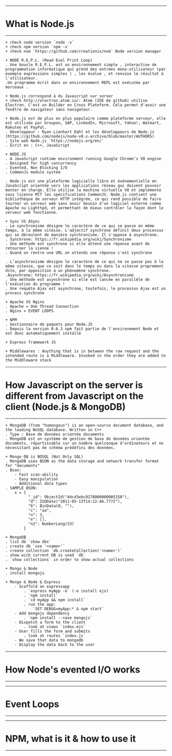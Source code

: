 ------------------------------------------------------
# What is Node.js
------------------------------------------------------

    + check node version `node -v`
    + check npm version `npm -v`
    + check nvm `https://github.com/creationix/nvm` Node version manager

    + NODE R.E.P.L. (Read Eval Print Loop)
    . Une boucle R.E.P.L. est un environnement simple , interactive de programmation informatique qui prend des entrées mono-utilisateur (par exemple expressions simples ) , les évalue , et renvoie le résultat à l'utilisateur.
    .Un programme écrit dans un environnement REPL est exécutée par morceaux .

    + Node.js correspond à du Javascript sur server
    + check http://electron.atom.io/: Atom (IDE de github) utilise Electron. C'est un Builder en Cross Plateform. Cela permet d'avoir une fenêtre de navigateur sans navigateur.

    + Node.js est de plus en plus populaire comme plateforme serveur, elle est utilisée par Groupon, SAP, LinkedIn, Microsoft, Yahoo!, Walmart, Rakuten et PayPal.
    . Développeur : Ryan Lienhart Dahl et les développeurs de Node.js (https://github.com/nodejs/node-v0.x-archive/blob/master/AUTHORS)
    . Site web Node.js `https://nodejs.org/en/`
    . Écrit en : C++, JavaScript

    + NODE.JS
    . A JavaScript runtime environment running Google Chrome’s V8 engine
    . Designed for high concurrency
    . Evented, Non Blocking I/O
    . CommonJs module system

    . Node.js est une plateforme logicielle libre et événementielle en JavaScript orientée vers les applications réseau qui doivent pouvoir monter en charge. Elle utilise la machine virtuelle V8 et implémente sous licence MIT les spécifications CommonJS. Node.js contient une bibliothèque de serveur HTTP intégrée, ce qui rend possible de faire tourner un serveur web sans avoir besoin d'un logiciel externe comme Apache ou Lighttpd, et permettant de mieux contrôler la façon dont le serveur web fonctionne.

    + Sync VS ASync
    . Le synchronisme désigne le caractère de ce qui se passe en même temps, à la même vitesse. L'adjectif synchrone définit deux processus qui se déroulent de manière synchronisée. Il s'oppose à asynchrone.
    . Synchrone: https://fr.wikipedia.org/wiki/Synchronisme
    . Une méthode est synchrone si elle attend une réponse avant de retourner la sienne !
    . Quand on rentre une URL on attends une réponse c'est synchrone

    . L’asynchronisme désigne le caractère de ce qui ne se passe pas à la même vitesse, que ce soit dans le temps ou dans la vitesse proprement dite, par opposition à un phénomène synchrone.
    .Asynchrone: https://fr.wikipedia.org/wiki/Asynchronisme
    . Une méthode est asynchrone si elle est lancée en parallèle de l'exécution du programme !
    . Une requête Ajax est asynchrone, toutefois, le processus Ajax est un process synchrone

    + Apache VS Nginx
    . Apache = One Thread Connection
    . Nginx = EVENT LOOPS

    + NPM
    . Gestionnaire de paquets pour Node.JS
    . Depuis la version 0.6.3 npm fait partie de l'environement Node et est donc automatiquement installé

    + Express framework JS 

    + Middlewares : Anything that is in between the raw request and the intended route is a Middleware. Invoked in the order they are added to the Middleware stack

    
------------------------------------------------------
# How Javascript on the server is different from Javascript on the client (Node.js & MongoDB)
------------------------------------------------------
    + MongoDB (from "humongous") is an open-source document database, and the leading NoSQL database. Written in C++
    . Type : Base de données orientée documents
    . MongoDB est un système de gestion de base de données orientée documents, répartissable sur un nombre quelconque d'ordinateurs et ne nécessitant pas de schéma prédéfini des données.

    + Mongo DB is NOSQL (Not Only SQL)
    . MongoDB uses BSON as the data storage and network transfer format for "documents"
    . Bson:
        - Fast scan-ability
        - Easy manipulation
        - Additional data types
    . SAMPLE BSON:
        x = {
              "_id": ObjectId("4dcd3ebc9278000000005158"),
              "d": ISODate("2011-05-13T14:22:46.777Z"),
              "b": BinData(0, ""),
              "c": "aa",
              "n": 3,
              "e": [],
              "n2": NumberLong(33)
            }

    + MongoDB
    . list db `show dbs`
    . create db `use '<name>'`
    . create collection `db.createCollection('<name>')`
    . show wich current DB is used `db`
    . `show collections` in order to show actual collections

    + Mongo & Node
    . install mongojs

    + Mongo & Node & Express
        - Scaffold an expressapp
            . `express myApp -e` (-e install ejs)
            . `npm install`
            . `cd myApp && npm install`
            . run the app:
                `SET DEBUG=myApp:* & npm start`
        - Add mongojs dependency
            . `npm install --save mongojs`
        - Dispatch a form to the client
            . look at views `index.ejs`
        - User fills the form and submits
            . look at routes `index.js`
        - We save that data to mongodb
        - Display the data back to the user


------------------------------------------------------
# How Node's evented I/O works
------------------------------------------------------


------------------------------------------------------
# Event Loops
------------------------------------------------------


------------------------------------------------------
# NPM, what is it & how to use it
------------------------------------------------------
